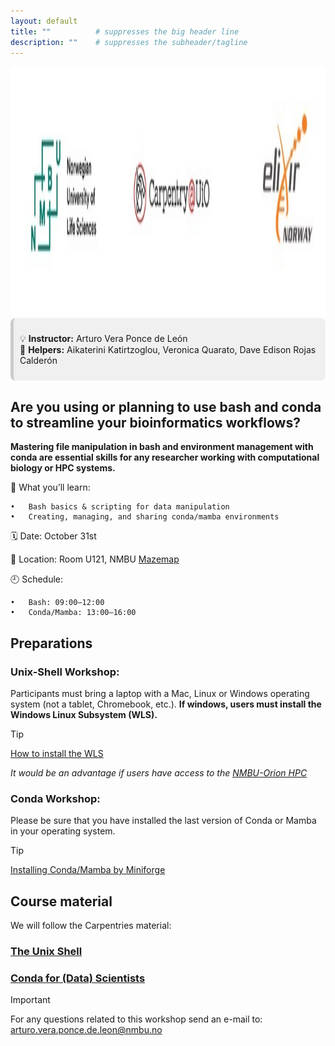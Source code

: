 ```yaml
---
layout: default
title: ""          # suppresses the big header line
description: ""    # suppresses the subheader/tagline
---
```


<img src="https://github.com/avera1988/2025-10-31-NMBU_BASHandCONDA.github.io/raw/main/images/LOGO.jpg" alt="LOGO" height="400">

<div style="background-color:#f0f0f0; border-left:5px solid #ccc; padding:10px; border-radius:8px;">

💡 <strong>Instructor:</strong> Arturo Vera Ponce de León  
🤝 <strong>Helpers:</strong> Aikaterini Katirtzoglou, Veronica Quarato, Dave Edison Rojas Calderón

</div>


## Are you using or planning to use bash and conda to streamline your bioinformatics workflows?

**Mastering file manipulation in bash and environment management with conda are essential skills for any researcher working with computational biology or HPC systems.**


🔧 What you’ll learn:

    •	Bash basics & scripting for data manipulation
    •	Creating, managing, and sharing conda/mamba environments


🗓️ Date: October 31st

📍 Location: Room U121, NMBU [Mazemap](https://link.mazemap.com/XMsJP9tR)

🕘 Schedule:

    •	Bash: 09:00–12:00
    •	Conda/Mamba: 13:00–16:00

## Preparations

### Unix-Shell Workshop:

Participants must bring a laptop with a Mac, Linux or Windows operating system (not a tablet, Chromebook, etc.). **If windows, users must install the Windows Linux Subsystem (WLS).**
> [!TIP]
> [How to install the WLS](https://learn.microsoft.com/en-us/windows/wsl/install)

*It would be an advantage if users have access to the [NMBU-Orion HPC](https://orion.nmbu.no/)* 

### Conda Workshop:

Please be sure that you have installed the last version of Conda or Mamba in your operating system. 

> [!TIP]
> [Installing Conda/Mamba by Miniforge](https://github.com/conda-forge/miniforge#install)

## Course material

We will follow the Carpentries material:

### [The Unix Shell](https://swcarpentry.github.io/shell-novice/01-intro.html)

### [Conda for (Data) Scientists](https://carpentries-incubator.github.io/introduction-to-conda-for-data-scientists/01-getting-started-with-conda/index.html)


> [!IMPORTANT]
> For any questions related to this workshop send an e-mail to: arturo.vera.ponce.de.leon@nmbu.no